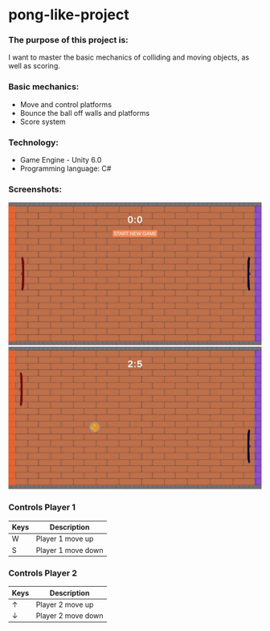 # pong-like-project

### The purpose of this project is:
I want to master the basic mechanics of colliding and moving objects, as well as scoring.

### Basic mechanics:
- Move and control platforms
- Bounce the ball off walls and platforms
- Score system

### Technology:
- Game Engine - Unity 6.0
- Programming language: C#

### Screenshots:
![Alt text](https://github.com/RuslanMakhnutin/pong-like-project/blob/main/Screenshots/z_BDmaZ1sYo.jpg)
![Alt text](https://github.com/RuslanMakhnutin/pong-like-project/blob/main/Screenshots/NUneYqT2LOI.jpg)

### Controls Player 1
| Keys | Description |
| ------ | ------ |
| W | Player 1 move up |
| S | Player 1 move down |

### Controls Player 2
| Keys | Description |
| ------ | ------ |
| ↑ | Player 2 move up |
| ↓ | Player 2 move down |
